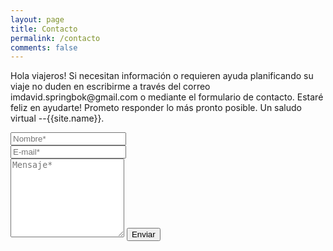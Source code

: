 ```yaml
---
layout: page
title: Contacto
permalink: /contacto
comments: false
---
```


<form action="https://formspree.io/{{site.email}}" method="POST">    
<p class="mb-4">Hola viajeros! Si necesitan información o requieren ayuda planificando su viaje no duden en escribirme a través del correo imdavid.springbok@gmail.com o mediante el formulario de contacto. Estaré feliz en ayudarte! Prometo responder lo más pronto posible. Un saludo virtual --{{site.name}}. </p>
<div class="form-group row">
<div class="col-md-6">
<input class="form-control" type="text" name="name" placeholder="Nombre*" required>
</div>
<div class="col-md-6">
<input class="form-control" type="email" name="_replyto" placeholder="E-mail*" required>
</div>
</div>
<textarea rows="8" class="form-control mb-3" name="message" placeholder="Mensaje*" required></textarea>    
<input class="btn btn-dark" type="submit" value="Enviar">
</form>